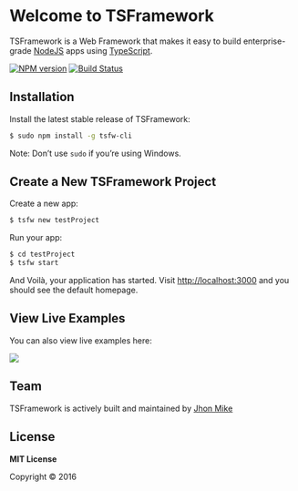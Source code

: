 # Welcome to TSFramework

TSFramework is a Web Framework that makes it easy to build enterprise-grade [NodeJS](http://nodejs.org) apps using [TypeScript](http://www.typescriptlang.org).

[![NPM version](https://badge.fury.io/js/ts-framework.svg)](http://badge.fury.io/js/ts-framework)
[![Build Status](https://travis-ci.org/tsframwork/ts-framework.svg?branch=master)](https://travis-ci.org/tsframwork/ts-framework)

## Installation

Install the latest stable release of TSFramework:

```sh
$ sudo npm install -g tsfw-cli
```

Note: Don’t use `sudo` if you’re using Windows.

## Create a New TSFramework Project

Create a new app:

```sh
$ tsfw new testProject
```

Run your app:

```sh
$ cd testProject
$ tsfw start
```

And Voilà, your application has started. Visit [http://localhost:3000](http://localhost:3000) and you should see the default homepage.

## View Live Examples

You can also view live examples here:

<a href="https://runnable.com/tsframework" target="_blank"><img src="https://runnable.com/external/styles/assets/runnablebtn.png"></a>

## Team
TSFramework is actively built and maintained by [Jhon Mike](https://github.com/jhonmike)

## License

**MIT License**

Copyright © 2016